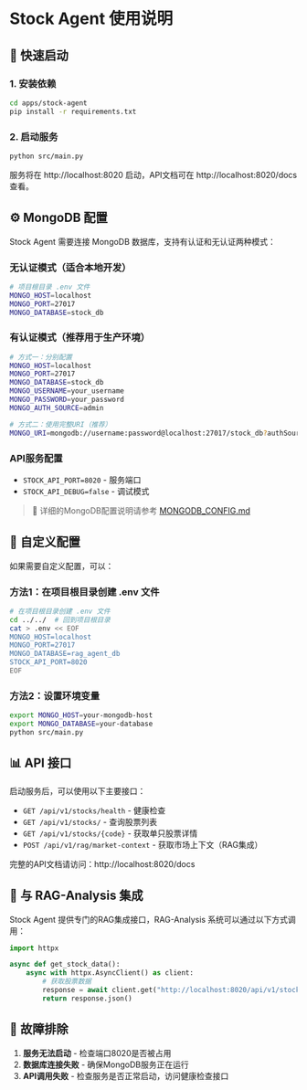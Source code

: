 # Stock Agent 使用说明

## 🚀 快速启动

### 1. 安装依赖
```bash
cd apps/stock-agent
pip install -r requirements.txt
```

### 2. 启动服务
```bash
python src/main.py
```

服务将在 http://localhost:8020 启动，API文档可在 http://localhost:8020/docs 查看。

## ⚙️ MongoDB 配置

Stock Agent 需要连接 MongoDB 数据库，支持有认证和无认证两种模式：

### 无认证模式（适合本地开发）
```bash
# 项目根目录 .env 文件
MONGO_HOST=localhost
MONGO_PORT=27017
MONGO_DATABASE=stock_db
```

### 有认证模式（推荐用于生产环境）
```bash
# 方式一：分别配置
MONGO_HOST=localhost
MONGO_PORT=27017
MONGO_DATABASE=stock_db
MONGO_USERNAME=your_username
MONGO_PASSWORD=your_password
MONGO_AUTH_SOURCE=admin

# 方式二：使用完整URI（推荐）
MONGO_URI=mongodb://username:password@localhost:27017/stock_db?authSource=admin
```

### API服务配置
- `STOCK_API_PORT=8020` - 服务端口
- `STOCK_API_DEBUG=false` - 调试模式

> 📖 详细的MongoDB配置说明请参考 [MONGODB_CONFIG.md](MONGODB_CONFIG.md)

## 🔧 自定义配置

如果需要自定义配置，可以：

### 方法1：在项目根目录创建 .env 文件
```bash
# 在项目根目录创建 .env 文件
cd ../../  # 回到项目根目录
cat > .env << EOF
MONGO_HOST=localhost
MONGO_PORT=27017
MONGO_DATABASE=rag_agent_db
STOCK_API_PORT=8020
EOF
```

### 方法2：设置环境变量
```bash
export MONGO_HOST=your-mongodb-host
export MONGO_DATABASE=your-database
python src/main.py
```

## 📊 API 接口

启动服务后，可以使用以下主要接口：

- `GET /api/v1/stocks/health` - 健康检查
- `GET /api/v1/stocks/` - 查询股票列表
- `GET /api/v1/stocks/{code}` - 获取单只股票详情
- `POST /api/v1/rag/market-context` - 获取市场上下文（RAG集成）

完整的API文档请访问：http://localhost:8020/docs

## 🔗 与 RAG-Analysis 集成

Stock Agent 提供专门的RAG集成接口，RAG-Analysis 系统可以通过以下方式调用：

```python
import httpx

async def get_stock_data():
    async with httpx.AsyncClient() as client:
        # 获取股票数据
        response = await client.get("http://localhost:8020/api/v1/stocks/000001")
        return response.json()
```

## 🐛 故障排除

1. **服务无法启动** - 检查端口8020是否被占用
2. **数据库连接失败** - 确保MongoDB服务正在运行
3. **API调用失败** - 检查服务是否正常启动，访问健康检查接口
